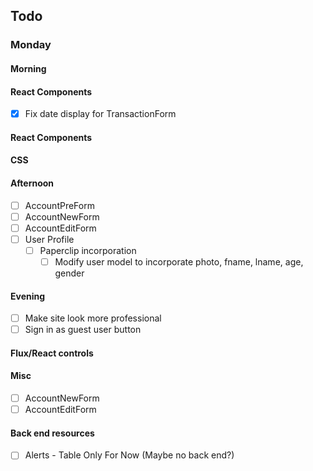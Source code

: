 ## Todo
### Monday
#### Morning
#### React Components
- [x] Fix date display for TransactionForm
#### React Components
#### CSS
#### Afternoon
- [ ] AccountPreForm
- [ ] AccountNewForm
- [ ] AccountEditForm
- [ ] User Profile
  - [ ] Paperclip incorporation
    -[ ] Modify user model to incorporate photo, fname, lname, age, gender
#### Evening
- [ ] Make site look more professional
- [ ] Sign in as guest user button
#### Flux/React controls
#### Misc
- [ ] AccountNewForm
- [ ] AccountEditForm
#### Back end resources
- [ ] Alerts - Table Only For Now (Maybe no back end?)
